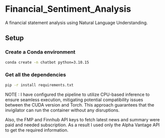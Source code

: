 # Financial_Sentiment_Analysis
A financial statement analysis using Natural Language Understanding.

## Setup

### Create a Conda environment

```sh
conda create -n chatbot python=3.10.15
```
### Get all the dependencies
```sh
pip -r install requirements.txt
```
NOTE : I have configured the pipeline to utilize CPU-based inference to ensure seamless execution, mitigating potential compatibility issues between the CUDA version and Torch. This approach guarantees that the invigilator can run the container without any disruptions.

Also, the FMP and Finnhub API keys to fetch latest news and summary were paid and needed subscription. As a result I used only the Alpha Vantage API to get the required information.